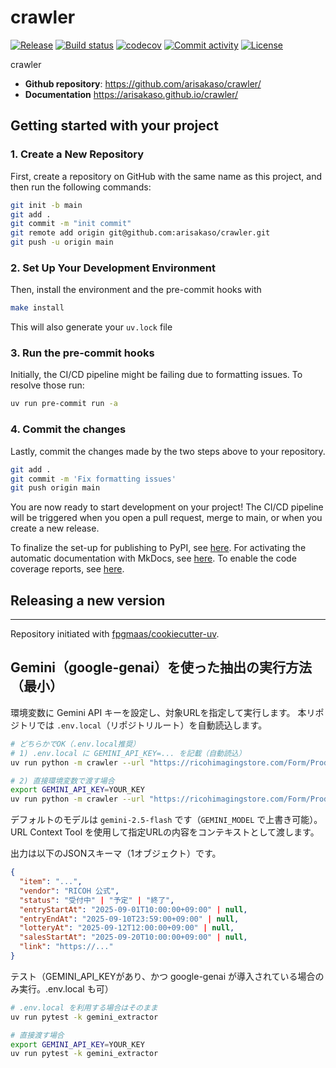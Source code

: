 # crawler

[![Release](https://img.shields.io/github/v/release/arisakaso/crawler)](https://img.shields.io/github/v/release/arisakaso/crawler)
[![Build status](https://img.shields.io/github/actions/workflow/status/arisakaso/crawler/main.yml?branch=main)](https://github.com/arisakaso/crawler/actions/workflows/main.yml?query=branch%3Amain)
[![codecov](https://codecov.io/gh/arisakaso/crawler/branch/main/graph/badge.svg)](https://codecov.io/gh/arisakaso/crawler)
[![Commit activity](https://img.shields.io/github/commit-activity/m/arisakaso/crawler)](https://img.shields.io/github/commit-activity/m/arisakaso/crawler)
[![License](https://img.shields.io/github/license/arisakaso/crawler)](https://img.shields.io/github/license/arisakaso/crawler)

crawler

- **Github repository**: <https://github.com/arisakaso/crawler/>
- **Documentation** <https://arisakaso.github.io/crawler/>

## Getting started with your project

### 1. Create a New Repository

First, create a repository on GitHub with the same name as this project, and then run the following commands:

```bash
git init -b main
git add .
git commit -m "init commit"
git remote add origin git@github.com:arisakaso/crawler.git
git push -u origin main
```

### 2. Set Up Your Development Environment

Then, install the environment and the pre-commit hooks with

```bash
make install
```

This will also generate your `uv.lock` file

### 3. Run the pre-commit hooks

Initially, the CI/CD pipeline might be failing due to formatting issues. To resolve those run:

```bash
uv run pre-commit run -a
```

### 4. Commit the changes

Lastly, commit the changes made by the two steps above to your repository.

```bash
git add .
git commit -m 'Fix formatting issues'
git push origin main
```

You are now ready to start development on your project!
The CI/CD pipeline will be triggered when you open a pull request, merge to main, or when you create a new release.

To finalize the set-up for publishing to PyPI, see [here](https://fpgmaas.github.io/cookiecutter-uv/features/publishing/#set-up-for-pypi).
For activating the automatic documentation with MkDocs, see [here](https://fpgmaas.github.io/cookiecutter-uv/features/mkdocs/#enabling-the-documentation-on-github).
To enable the code coverage reports, see [here](https://fpgmaas.github.io/cookiecutter-uv/features/codecov/).

## Releasing a new version



---

Repository initiated with [fpgmaas/cookiecutter-uv](https://github.com/fpgmaas/cookiecutter-uv).

## Gemini（google-genai）を使った抽出の実行方法（最小）

環境変数に Gemini API キーを設定し、対象URLを指定して実行します。
本リポジトリでは `.env.local`（リポジトリルート）を自動読込します。

```bash
# どちらかでOK（.env.local推奨）
# 1) .env.local に GEMINI_API_KEY=... を記載（自動読込）
uv run python -m crawler --url "https://ricohimagingstore.com/Form/Product/ProductDetail.aspx?shop=0&pid=S0001551&cat=002010" --vendor "RICOH 公式"

# 2) 直接環境変数で渡す場合
export GEMINI_API_KEY=YOUR_KEY
uv run python -m crawler --url "https://ricohimagingstore.com/Form/Product/ProductDetail.aspx?shop=0&pid=S0001551&cat=002010" --vendor "RICOH 公式"
```

デフォルトのモデルは `gemini-2.5-flash` です（`GEMINI_MODEL` で上書き可能）。URL Context Tool を使用して指定URLの内容をコンテキストとして渡します。

出力は以下のJSONスキーマ（1オブジェクト）です。

```json
{
  "item": "...",
  "vendor": "RICOH 公式",
  "status": "受付中" | "予定" | "終了",
  "entryStartAt": "2025-09-01T10:00:00+09:00" | null,
  "entryEndAt": "2025-09-10T23:59:00+09:00" | null,
  "lotteryAt": "2025-09-12T12:00:00+09:00" | null,
  "salesStartAt": "2025-09-20T10:00:00+09:00" | null,
  "link": "https://..."
}
```

テスト（GEMINI_API_KEYがあり、かつ google-genai が導入されている場合のみ実行。.env.local も可）

```bash
# .env.local を利用する場合はそのまま
uv run pytest -k gemini_extractor

# 直接渡す場合
export GEMINI_API_KEY=YOUR_KEY
uv run pytest -k gemini_extractor
```
